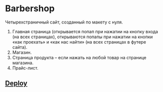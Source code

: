 # Barbershop

Четырехстраничный сайт, созданный по макету с нуля.
  1. Главная страница (открывается попап при нажатии на кнопку входа (на всех страницах), открываются попапы при нажатии на кнопки «как проехать» и «как нас найти» (на всех страницах в футере сайта).
  2. Магазин.
  3. Страница продукта – если нажать на любой товар на странице магазина.
  4. Прайс-лист.

## [Deploy](https://indiel.github.io/Barbershop/)
